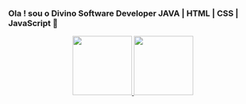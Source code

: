### Ola ! sou o Divino Software Developer JAVA | HTML | CSS | JavaScript 👋
  
 <div align="center">
  <a href="https://github.com/juniorwar360">
  <img height="120em" src="https://github-readme-stats.vercel.app/api?username=juniorwar360&show_icons=false&theme=dark&include_all_commits=true&count_private=true"/>
  <img height="120em" src="https://github-readme-stats.vercel.app/api/top-langs/?username=juniorwar360&layout=compact&langs_count=7&theme=dark"/>
</div>
 

